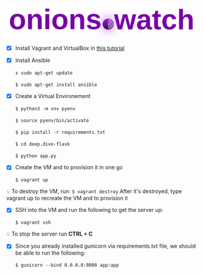 ![onion.watch](static/onions.svg)

- [x] Install Vagrant and VirtualBox in [this tutorial](https://www.bogotobogo.com/DevOps/Vagrant/Vagrant_VirtualBox.php)

- [x] Install Ansible

  `s sudo apt-get update`

  `$ sudo apt-get install ansible`

- [x] Create a Virtual Environement

  `$ python3 -m vnv pyenv`

  `$ source pyenv/bin/activate`

  `$ pip install -r requirements.txt`

  `$ cd deep.dive-flask`
  
  `$ python app.py`

- [x] Create the VM and to provision it in one go

  `$ vagrant up`
  
:bulb: To destroy the VM, run:
  `$ vagrant destroy` 
  After it's destroyed, type vagrant up to recreate the VM and to provision it
  
- [x] SSH into the VM and run the following to get the server up:

  `$ vagrant ssh`
  
:bulb: To stop the server run **CTRL + C**

- [x] Since you already installed gunicorn via requirements.txt file, we should be able to run the following:
  
  `$ gunicorn --bind 0.0.0.0:8000 app:app` 


